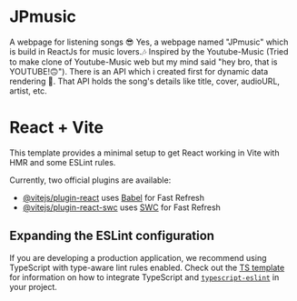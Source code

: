 # JPmusic
A webpage for listening songs 😎
Yes, a webpage named "JPmusic" which is build in ReactJs for music lovers.🎶
Inspired by the Youtube-Music (Tried to make clone of Youtube-Music web but my mind said "hey bro, that is YOUTUBE!🙃").
There is an API which i created first for dynamic data rendering 🤞.
That API holds the song's details like title, cover, audioURL, artist, etc.


# React + Vite

This template provides a minimal setup to get React working in Vite with HMR and some ESLint rules.

Currently, two official plugins are available:

- [@vitejs/plugin-react](https://github.com/vitejs/vite-plugin-react/blob/main/packages/plugin-react) uses [Babel](https://babeljs.io/) for Fast Refresh
- [@vitejs/plugin-react-swc](https://github.com/vitejs/vite-plugin-react/blob/main/packages/plugin-react-swc) uses [SWC](https://swc.rs/) for Fast Refresh

## Expanding the ESLint configuration

If you are developing a production application, we recommend using TypeScript with type-aware lint rules enabled. Check out the [TS template](https://github.com/vitejs/vite/tree/main/packages/create-vite/template-react-ts) for information on how to integrate TypeScript and [`typescript-eslint`](https://typescript-eslint.io) in your project.
